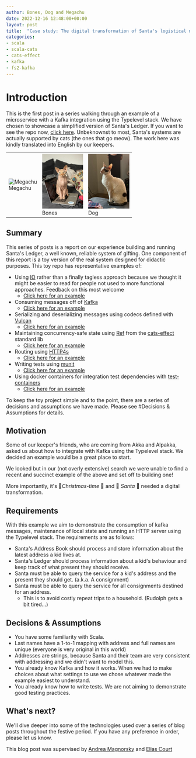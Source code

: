 ```yaml
---
author: Bones, Dog and Megachu
date: 2022-12-16 12:48:00+00:00
layout: post
title:  "Case study: The digital transformation of Santa's logistical nightmare"
categories:
- scala
- scala-cats
- cats-effect
- kafka
- fs2-kafka
---
```



# Introduction

This is the first post in a series walking through an example of a microservice with a Kafka integration using the Typelevel stack. We have chosen to showcase a simplified version of Santa's Ledger.  If you want to see the repo now, [click here](https://github.com/Functional-Feline-Society/santas-stream/).
Unbeknownst to most, Santa's systems are actually supported by cats (the ones that go meow). The work here was kindly translated into English by our keepers.

<table >
    <tbody>
      <tr>
        <td ><img height=150px src="https://user-images.githubusercontent.com/3103/207422703-66e0f264-f8e2-4ae2-91d4-6bd0f3cc20be.png" alt="Megachu"> <br/>Megachu</td>
        <td ><img height=150px src="https://raw.githubusercontent.com/K1nd/k1nd.github.io/gh-pages/assets/images/Bones.jpg" alt="Bones"><br/>Bones</td>
        <td ><img height=150px src="https://raw.githubusercontent.com/K1nd/k1nd.github.io/gh-pages/assets/images/Dog.jpg" alt="Dog"><br/> Dog</td>
      </tr>
    </tbody>
</table>

## Summary

This series of posts is a report on our experience building and running Santa's Ledger, a well known, reliable system of gifting.
One component of this report is a toy version of the real system designed for didactic purposes. This toy repo has representative examples of:

  * Using [IO](https://typelevel.org/cats-effect/docs/2.x/datatypes/io) rather than a finally tagless approach because we thought it might be easier to read for people not used to more functional approaches. Feedback on this most welcome  
      * [Click here for an example](https://github.com/Functional-Feline-Society/santas-stream/blob/eaa88e5809f1690625add84de9b7efdca68897f4/src/main/scala/com/northpole/santas/Main.scala)
  * Consuming messages off of [Kafka](https://kafka.apache.org)
      * [Click here for an example](https://github.com/Functional-Feline-Society/santas-stream/blob/eaa88e5809f1690625add84de9b7efdca68897f4/src/main/scala/com/northpole/santas/AddressUpdateConsumer.scala)
  * Serializing and deserializing messages using codecs defined with [Vulcan](https://fd4s.github.io/vulcan/)
      * [Click here for an example](https://github.com/Functional-Feline-Society/santas-stream/blob/eaa88e5809f1690625add84de9b7efdca68897f4/src/main/scala/com/northpole/santas/domain.scala)
  * Maintaining concurrency-safe state using [Ref](https://typelevel.org/cats-effect/docs/std/ref) from the [cats-effect](https://typelevel.org/cats-effect/) standard lib
      * [Click here for an example](https://github.com/Functional-Feline-Society/santas-stream/blob/eaa88e5809f1690625add84de9b7efdca68897f4/src/main/scala/com/northpole/santas/SantasLedger.scala)
  * Routing using [HTTP4s](https://http4s.org)       
      * [Click here for an example](https://github.com/Functional-Feline-Society/santas-stream/blob/eaa88e5809f1690625add84de9b7efdca68897f4/src/main/scala/com/northpole/santas/SantasRoutes.scala) 
  * Writing tests using [munit](https://scalameta.org/munit/)
      * [Click here for an example](https://github.com/Functional-Feline-Society/santas-stream/blob/eaa88e5809f1690625add84de9b7efdca68897f4/src/test/scala/com/northpole/santas/SantasListSpec.scala)
  * Using docker containers for integration test dependencies with [test-containers](https://github.com/testcontainers/testcontainers-scala)
      * [Click here for an example](https://github.com/Functional-Feline-Society/santas-stream/blob/eaa88e5809f1690625add84de9b7efdca68897f4/src/it/scala/com/northpole/santas/NaughtyNiceReportSpec.scala)

To keep the toy project simple and to the point, there are a series of decisions and assumptions we have made. Please see #Decisions & Assumptions for details.

## Motivation

Some of our keeper's friends, who are coming from Akka and Alpakka, asked us about how to integrate with Kafka using the Typelevel stack.
We decided an example would be a great place to start.

We looked but in our (not overly extensive) search we were unable to find a recent and succinct example of the above and set off to building one!

More importantly, it's 🎄*Christmas-time* 🎄 and 🎅 *Santa* 🎅 needed a digital transformation.

## Requirements

With this example we aim to demonstrate the consumption of kafka messages, maintenance of local state and running an HTTP server using the Typelevel stack.
The requirements are as follows:

  * Santa's Address Book should process and store information about the latest address a kid lives at.
  * Santa's Ledger should process information about a kid's behaviour and keep track of what present they should receive.
  * Santa must be able to query the service for a kid's address and the present they should get. (a.k.a. A consignment)
  * Santa must be able to query the service for all consignments destined for an address.
      * This is to avoid costly repeat trips to a household. (Rudolph gets a bit tired...)



## Decisions & Assumptions

* You have some familiarity with Scala.
* Last names have a 1-to-1 mapping with address and full names are unique (everyone is very original in this world)
* Addresses are strings, because Santa and their team are very consistent with addressing and we didn't want to model this.
* You already know Kafka and how it works. When we had to make choices about what settings to use we chose whatever made the example easiest to understand.
* You already know how to write tests. We are not aiming to demonstrate good testing practices.

## What's next?
We'll dive deeper into some of the technologies used over a series of blog posts throughout the festive period. If you have any preference in order, please let us know.


This blog post was supervised by [Andrea Magnorsky](http://www.roundcrisis.com/) and [Elias Court](http://k1nd.ltd)

